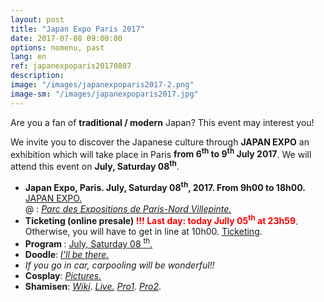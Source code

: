 ```yaml
---
layout: post
title: "Japan Expo Paris 2017"
date: 2017-07-08 09:00:00
options: nomenu, past
lang: en
ref: japanexpoparis20170807
description: 
image: "/images/japanexpoparis2017-2.png"
image-sm: "/images/japanexpoparis2017.jpg"
---
```

Are you a fan of **traditional / modern** Japan? This event may interest you!

We invite you to discover the Japanese culture through  **JAPAN EXPO** an exhibition which will take place in Paris **from 6<sup>th</sup> to 9<sup>th</sup> July 2017**. We will attend this event on **July, Saturday 08<sup>th</sup>**.
<ul>
<li> <h4 style="display: inline;">Japan Expo, Paris. July, Saturday 08<sup>th</sup>, 2017. From 9h00 to 18h00.</h4>  <a href="http://www.japan-expo-paris.com/en/" >JAPAN EXPO.</a>
  <br>
  @ : <a href="https://goo.gl/maps/ScLmCktBrao"><i>Parc des Expositions de Paris-Nord Villepinte.</i></a></li>
  
<li> <h4 style="display: inline;"> Ticketing (online presale) <font color="red"> !!! Last day: today Jully 05<sup>th</sup> at 23h59</font></h4>. Otherwise, you will have to get in line at 10h00. <a href="http://www.japan-expo-paris.com/en/ticketing/JEP2017">Ticketing</a>.</li>

<li><h4 style="display: inline;">Program </h4>: <a href="http://www.japan-expo-paris.com/fr/programme/2017-07-08">July, Saturday 08 <sup>th</sup>.</a>
</li>
<li>
<h4 style="display: inline;">Doodle</h4>: <a href="https://doodle.com/poll/dpgvfhzxva7ixepr"> <i>I'll be there.</i></a>
</li>
<li><i>If you go in car, carpooling will be wonderful!!</i> </li>
<li>
<h4 style="display: inline;">Cosplay</h4>: <a href="https://drive.google.com/drive/folders/0B9oI0eXJPpbtMjlBUGZlckMyRzg?usp=sharing"> <i>Pictures.</i></a>
</li>
<li>
<h4 style="display: inline;">Shamisen</h4>: <a href="https://en.wikipedia.org/wiki/Shamisen"> <i>Wiki</i></a>. <a href="https://drive.google.com/drive/folders/0B9oI0eXJPpbtZTM1dUJ4WXF3dW8?usp=sharing"> <i>Live.</i></a> <a href="https://www.youtube.com/watch?v=wx8BVGHMiC0"> <i>Pro1</i></a>. <a href="https://www.youtube.com/watch?v=w8sGJ2hR4Wc"> <i>Pro2</i></a>.
</li>
</ul>
